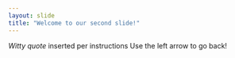```yaml
---
layout: slide
title: "Welcome to our second slide!"
---
```

*Witty quote* inserted per instructions
Use the left arrow to go back!
